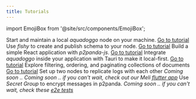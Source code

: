 ```yaml
---
title: Tutorials
---
```


import EmojiBox from '@site/src/components/EmojiBox';

<EmojiBox title="Set up a local node" icon="🎈">Start and maintain a local <em>aquadoggo</em> node on your machine. <a href="/tutorials/aquadoggo">Go to tutorial</a></EmojiBox>
<EmojiBox title="Create a schema" icon="🤿">Use <em>fishy</em> to create and publish schema to your node. <a href="/tutorials/fishy">Go to tutorial</a></EmojiBox>
<EmojiBox title="Let's build a mushroom app!" icon="🍄">Build a simple React application with <em>p2panda-js</em>. <a href="/tutorials/mushroom-app">Go to tutorial</a></EmojiBox>
<EmojiBox light title="Embed a node in Tauri" icon="🍜">Integrate <em>aquadoggo</em> inside your application with Tauri to make it local-first. <a href="/tutorials/tauri">Go to tutorial</a></EmojiBox>
<EmojiBox light title="Advanced queries" icon="🔍">Explore filtering, ordering, and paginating
collections of documents <a href="/tutorials/queries">Go to tutorial</a></EmojiBox>
<EmojiBox light title="Replicate data between two nodes" icon="🪩">Set up two nodes to replicate logs with each other <em>Coming soon ..</em></EmojiBox>
<EmojiBox light title="Use p2panda on iOS and Android" icon="🛼"><em>Coming soon .. if you can't wait, check out our Meli <a href="https://github.com/p2panda/meli">flutter app</a></em></EmojiBox>
<EmojiBox light title="Encrypt messages for a group" icon="🫧">Use <em>Secret Group</em> to encrypt messages in p2panda. <em>Coming soon .. if you can't wait, check these <a href="https://github.com/p2panda/p2panda/blob/main/p2panda-rs/src/secret_group/tests.rs" target="_blank">e2e tests</a></em></EmojiBox>
